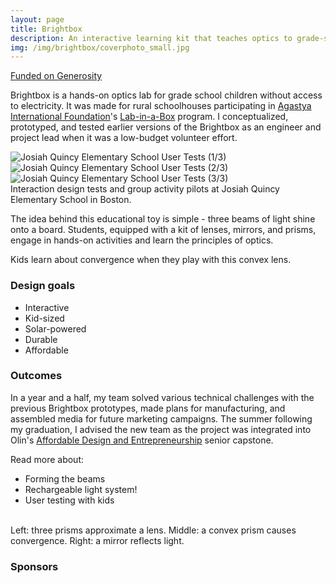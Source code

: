 ```yaml
---
layout: page
title: Brightbox
description: An interactive learning kit that teaches optics to grade-schoolers.
img: /img/brightbox/coverphoto_small.jpg
---
```


<div class="position-anchor">
<div class="explosion">
<a href="https://www.generosity.com/education-fundraising/hands-on-learning-in-stem-the-brightbox--2">Funded on Generosity</a>
</div>
</div>

Brightbox is a hands-on optics lab for grade school children without access to electricity. It was made for rural schoolhouses participating in <a href="http://www.agastya.org/lab-in-a-box/">Agastya International Foundation</a>'s <a href="http://www.agastya.org/lab-in-a-box/">Lab-in-a-Box</a> program. I conceptualized, prototyped, and tested earlier versions of the Brightbox as an engineer and project lead when it was a low-budget volunteer effort.

<div class="img_row">
<img class="col one" src="{{ site.baseurl }}/img/brightbox/kids_thumb.jpg" alt="Josiah Quincy Elementary School User Tests (1/3)" title="Josiah Quincy Elementary School User Tests (1/3)" onclick="modalOn(this)"/>
<img class="col one" src="{{ site.baseurl }}/img/brightbox/kids2_thumb.jpg" alt="Josiah Quincy Elementary School User Tests (2/3)" title="Josiah Quincy Elementary School User Tests (2/3)" onclick="modalOn(this)"/>
<img class="col one" src="{{ site.baseurl }}/img/brightbox/kids3_thumb.jpg" alt="Josiah Quincy Elementary School User Tests (3/3)" title="Josiah Quincy Elementary School User Tests (3/3)" onclick="modalOn(this)"/>
</div>
<div class="col three caption">
	Interaction design tests and group activity pilots at Josiah Quincy Elementary School in Boston.
</div>

The idea behind this educational toy is simple - three beams of light shine onto a board. Students, equipped with a kit of lenses, mirrors, and prisms, engage in hands-on activities and learn the principles of optics.

<div class="img_row">
	<img class="col three" src="{{ site.baseurl }}/img/brightbox/convergence.png" alt="" title="example image" onclick="modalOn(this)"/>
</div>
<div class="col three caption">
	Kids learn about convergence when they play with this convex lens.
</div>

<h3>Design goals</h3>
<p>
<ul>
<li>Interactive</li>
<li>Kid-sized</li>
<li>Solar-powered</li>
<li>Durable</li>
<li>Affordable</li>
</ul>
</p>

<h3>Outcomes</h3>
<p></p>
<p>
In a year and a half, my team solved various technical challenges with the previous Brightbox prototypes, made plans for manufacturing, and assembled media for future marketing campaigns. The summer following my graduation, I advised the new team as the project was integrated into Olin's <a href="http://design.olin.edu/courses/ade/">Affordable Design and Entrepreneurship</a> senior capstone.
</p>

Read more about:
<ul>
<li>Forming the beams</li>
<li>Rechargeable light system!</li>
<li>User testing with kids</li>
</ul>

<div class="img_row">
<img class="col one" src="{{ site.baseurl }}/img/brightbox/kit1_thumb.jpg" alt="" title="example image" onclick="modalOn(this)"/>
<img class="col one" src="{{ site.baseurl }}/img/brightbox/kit3_thumb.jpg" alt="" title="example image" onclick="modalOn(this)"/>
<img class="col one" src="{{ site.baseurl }}/img/brightbox/kit5_thumb.jpg" alt="" title="example image" onclick="modalOn(this)"/>
</div>
<div class="col three caption">
	Left: three prisms approximate a lens. Middle: a convex prism causes convergence. Right: a mirror reflects light.
</div>

<h3>Sponsors</h3>
<p>
<div class="img_row">
<a href="http://www.agastya.org/"><img class="col two" src="{{ site.baseurl }}/img/brightbox/agastya.png" alt="" title="example image" style="height: inherit;"/></a>
<a href="http://www.scienceclubforgirls.org/"><img class="col one" src="{{ site.baseurl }}/img/brightbox/scfg.png" alt="" title="example image" style="height: inherit;"/></a>
</div>
</p>